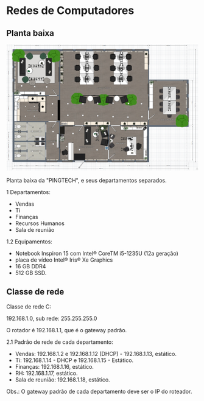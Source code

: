 # Redes de Computadores

## Planta baixa
![img](/Redes%20de%20Computadores/planta%20baixa%20do%20escritorio.png)

Planta baixa da "PINGTECH", e seus departamentos separados.

1 Departamentos:

- Vendas
- Ti
- Finanças
- Recursos Humanos
- Sala de reunião

1.2 Equipamentos:

- Notebook Inspiron 15 com Intel® CoreTM i5-1235U (12a geração) 
- placa de vídeo Intel® Iris® Xe Graphics
- 16 GB DDR4 
- 512 GB SSD.

## Classe de rede

Classe de rede C:

 192.168.1.0, sub rede: 255.255.255.0

O rotador é 192.168.1.1, que é o gateway padrão.

2.1 Padrão de rede de cada departamento:

- Vendas: 192.168.1.2 e 192.168.1.12 (DHCP) - 192.168.1.13, estático.
- Ti: 192.168.1.14 - DHCP e 192.168.1.15 - Estático.
- Finanças: 192.168.1.16, estático.
- RH: 192.168.1.17, estático.
- Sala de reunião: 192.168.1.18, estático.

Obs.: O gateway padrão de cada departamento deve ser o IP do roteador.